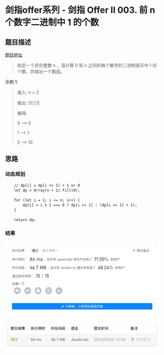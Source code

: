 # 剑指offer系列 - 剑指 Offer II 003. 前 n 个数字二进制中 1 的个数

## 题目描述
[题目地址](https://leetcode-cn.com/problems/w3tCBm/)
> 给定一个非负整数 n ，请计算 0 到 n 之间的每个数字的二进制表示中 1 的个数，并输出一个数组。


示例 1:

> 输入: n = 2
> 
> 输出: [0,1,1]
> 
> 解释: 
> 
> 0 --> 0
> 
> 1 --> 1
> 
> 2 --> 10

## 思路

### 动态规划

```
    // dp[i] = dp[i >> 1] + 1 or 0
    let dp = Array(n + 1).fill(0);

    for (let i = 1; i <= n; i++) {
        dp[i] = i % 2 === 0 ? dp[i >> 1] : (dp[i >> 1] + 1);
    }

    return dp;
```

### 结果
![运行结果](offer3.png)
